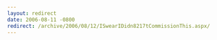 ```yaml
---
layout: redirect
date: 2006-08-11 -0800
redirect: /archive/2006/08/12/ISwearIDidn8217tCommissionThis.aspx/
---
```

